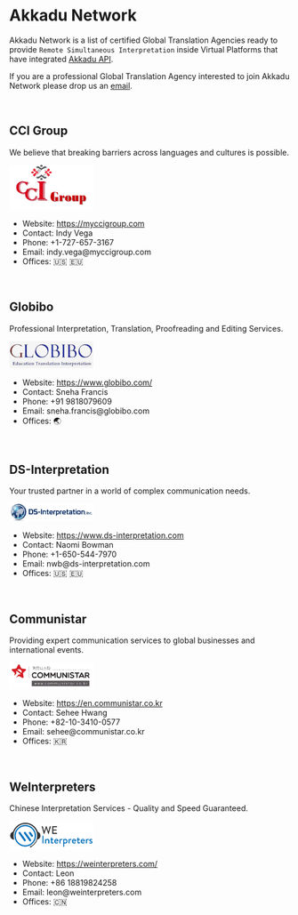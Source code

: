 # Akkadu Network
Akkadu Network is a list of certified Global Translation Agencies ready to provide `Remote Simultaneous Interpretation` inside Virtual Platforms that have integrated <a href="https://rsi.akkadu.com">Akkadu API</a>.

If you are a professional Global Translation Agency interested to join Akkadu Network please drop us an <a href="mailto:alvaro@akkadu-team.com">email</a>.

<br>

## CCI Group
We believe that breaking barriers across languages and cultures is possible.

<img src="../images/logos/ccigroup.png" alt="CCIGroup" width=30%>

<ul>
<li>Website: <a href="https://myccigroup.com">https://myccigroup.com</a></li>
<li>Contact: Indy Vega</li>
<li>Phone: +1-727-657-3167</li>
<li>Email: indy.vega@myccigroup.com</li>
<li>Offices: 🇺🇸 🇪🇺</li>
</ul>

<br>

## Globibo
Professional Interpretation, Translation, Proofreading and Editing Services.

<img src="../images/logos/globibo.png" alt="Globibo" width=30%>

<ul>
<li>Website: <a href="https://www.globibo.com/">https://www.globibo.com/</a></li>
<li>Contact: Sneha Francis</li>
<li>Phone: +91 9818079609</li>
<li>Email: sneha.francis@globibo.com</li>
<li>Offices: 🌏</li>
</ul>

<br>

## DS-Interpretation
Your trusted partner in a world of complex communication needs.

<img src="../images/logos/ds-interpretation.jpg" alt="DS-Interpretation" width=30%>

<ul>
<li>Website: <a href="https://www.ds-interpretation.com">https://www.ds-interpretation.com</a></li>
<li>Contact: Naomi Bowman</li>
<li>Phone: +1-650-544-7970</li>
<li>Email: nwb@ds-interpretation.com</li>
<li>Offices: 🇺🇸 🇪🇺</li>
</ul>

<br>

## Communistar
Providing expert communication services to global businesses and international events.

<img src="../images/logos/communistar.jpg" alt="Communistar" width=30%>

<ul>
<li>Website: <a href="https://en.communistar.co.kr">https://en.communistar.co.kr</a></li>
<li>Contact: Sehee Hwang</li>
<li>Phone: +82-10-3410-0577</li>
<li>Email: sehee@communistar.co.kr</li>
<li>Offices: 🇰🇷</li>
</ul>

<br>


## WeInterpreters
Chinese Interpretation Services - Quality and Speed Guaranteed.

<img src="../images/logos/weinterpreters.png" alt="WeInterpreters" width=30%>

<ul>
<li>Website: <a href="https://weinterpreters.com/">https://weinterpreters.com/</a></li>
<li>Contact: Leon</li>
<li>Phone: +86 18819824258</li>
<li>Email: leon@weinterpreters.com</li>
<li>Offices: 🇨🇳</li>
</ul>

<br>
